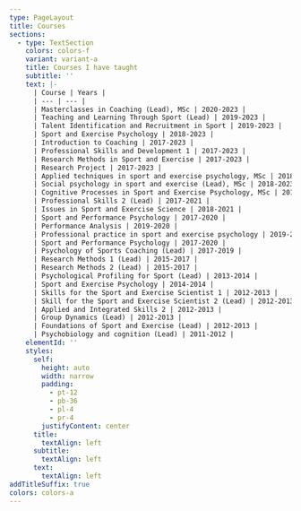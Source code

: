 ```yaml
---
type: PageLayout
title: Courses
sections:
  - type: TextSection
    colors: colors-f
    variant: variant-a
    title: Courses I have taught
    subtitle: ''
    text: |-
      | Course | Years |
      | --- | --- |
      | Masterclasses in Coaching (Lead), MSc | 2020-2023 |
      | Teaching and Learning Through Sport (Lead) | 2019-2023 |
      | Talent Identification and Recruitment in Sport | 2019-2023 |
      | Sport and Exercise Psychology | 2018-2023 |
      | Introduction to Coaching | 2017-2023 |
      | Professional Skills and Development 1 | 2017-2023 |
      | Research Methods in Sport and Exercise | 2017-2023 |
      | Research Project | 2017-2023 |
      | Applied techniques in sport and exercise psychology, MSc | 2018-2023 |
      | Social psychology in sport and exercise (Lead), MSc | 2018-2023 |
      | Cognitive Processes in Sport and Exercise Psychology, MSc | 2018-2023 |
      | Professional Skills 2 (Lead) | 2017-2021 |
      | Issues in Sport and Exercise Science | 2018-2021 |
      | Sport and Performance Psychology | 2017-2020 |
      | Performance Analysis | 2019-2020 |
      | Professional practice in sport and exercise psychology | 2019-2020 |
      | Sport and Performance Psychology | 2017-2020 |
      | Psychology of Sports Coaching (Lead) | 2017-2019 |
      | Research Methods 1 (Lead) | 2015-2017 |
      | Research Methods 2 (Lead) | 2015-2017 |
      | Psychological Profiling for Sport (Lead) | 2013-2014 |
      | Sport and Exercise Psychology | 2014-2014 |
      | Skills for the Sport and Exercise Scientist 1 | 2012-2013 |
      | Skill for the Sport and Exercise Scientist 2 (Lead) | 2012-2013 |
      | Applied and Integrated Skills 2 | 2012-2013 |
      | Group Dynamics (Lead) | 2012-2013 |
      | Foundations of Sport and Exercise (Lead) | 2012-2013 |
      | Psychobiology and cognition (Lead) | 2011-2012 |
    elementId: ''
    styles:
      self:
        height: auto
        width: narrow
        padding:
          - pt-12
          - pb-36
          - pl-4
          - pr-4
        justifyContent: center
      title:
        textAlign: left
      subtitle:
        textAlign: left
      text:
        textAlign: left
addTitleSuffix: true
colors: colors-a
---
```

